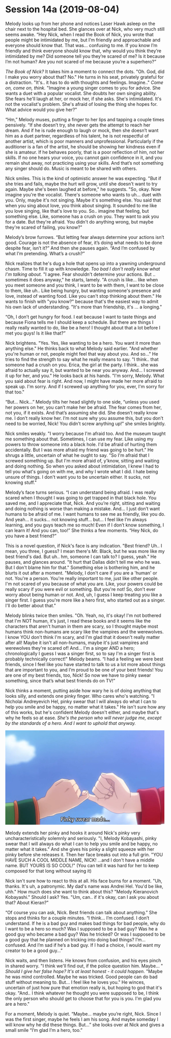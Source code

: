 <!-- TITLE: Session 14 A -->
<!-- SUBTITLE: A quick summary of Session 14 A -->

# Session 14a (2019-08-04)
Melody looks up from her phone and notices Laser Hawk asleep on the chair next to the hospital bed.  She glances over at Nick, who very much still seems awake.  “Hey Nick, when I read the Book of Nick, you wrote that people might be intimidated by me, but I’m friendly and approachable and everyone should know that.  That was… confusing to me.  If you know I’m friendly and think everyone should know that, why would you think they’re intimidated by me?  Did someone tell you they’re scared of me?  Is it because I’m not human?  Are you not scared of me because you’re a superhero?”

*The Book of Nick?* It takes him a moment to connect the dots. "Oh. God, did I make you worry about that? No." He turns in his seat, privately grateful for a distraction. "It's.. it has to do with thoughts and feelings. Imagine.." *Come on, come on, think.* "Imagine a young singer comes to you for advice. She wants a duet with a popular vocalist. She doubts her own singing ability. She fears he'll laugh at her, or mock her, if she asks. She's intimidated. It's not the vocalist's problem. She's afraid of losing the thing she hopes for. What advice would you give her?"

“Hm,” Melody muses, putting a finger to her lips and tapping a couple times pensively. “If she doesn’t try, she never gets the attempt to reach her dream.  And if he is rude enough to laugh or mock, then she doesn’t want him as a duet partner, regardless of his talent, he is not respectful of another artist, which is poor manners and unprofessional.  Particularly if the auditioner is a fan of the artist, he should be showing her kindness even if she is amateur.  If he behaves poorly, that is a poor reflection of him, not her skills.  If no one hears your voice, you cannot gain confidence in it, and you remain shut away, not practicing using your skills.  And that’s not something any singer should do.  Music is meant to be shared with others.

Nick smiles. This is the kind of optimistic answer he was expecting. "But if she tries and fails, maybe the hurt will grow, until she doesn't want to try again. Maybe she's been laughed at before," he suggests. "So, okay. Now imagine you're the vocalist. There's someone who wants to uh... duet with you. Only, maybe it's not singing. Maybe it's something else. You said that when you sing about love, you think about singing. It sounded to me like you love singing, like that's love to you. So.. imagine that feeling, but something else. Like, someone has a crush on you. They want to ask you for a date. But they're afraid. You didn't do anything wrong, but maybe they're scared of failing, you know?"

Melody’s brow furrows.  “But letting fear always determine your actions isn’t good.  Courage is not the absence of fear, it’s doing what needs to be done despite fear, isn’t it?” And then she pauses again.  “And I’m confused by what I’m pretending.  What’s a crush?”

Nick realizes that he's dug a hole that opens up into a yawning underground chasm. Time to fill it up with knowledge. *Too bad I don't really know what I'm talking about.* "I agree. Fear shouldn't determine your actions. But .. sometimes it does anyway," he starts, lamely. "A crush is like... like when you meet someone and you think, I want to be with them, I want to be close to them, like uh.. Like being hungry, but wanting someone's presence and love, instead of wanting food. Like you can't stop thinking about them." He wants to finish with "you know?" because that's the easiest way to admit his own lack of understanding. "It's more than friendship, it's ... a longing."

“Oh, I don’t get hungry for food.  I eat because I want to taste things and because Fiona tells me I should keep a schedule.  But there are things I really really wanted to do, like be a hero!  I thought about that a lot before I met you guys!  Is it like that?”

Nick brightens. "Yes. Yes, like wanting to be a hero. You want it more than anything else." He thinks back to what Melody said earlier. "And whether you're human or not, people might feel that way about you. And so..." He tries to find the strength to say what he really means to say. "I think.. that someone had a crush on you. Erica, the girl at the party. I think.. she was afraid to actually say it, but wanted to be near you anyway. And... I screwed it up for her, and you." He looks back at his hands. "I'm sorry, Melody. What you said about fear is right. And now, I might have made her more afraid to speak up. I'm sorry. And if I screwed up anything for you, ever, I'm sorry for that too."

“But… Nick…” Melody tilts her head slightly to one side, “unless you used her powers on her, you can’t make her be afraid.  The fear comes from her, not you, if it exists.  And that’s assuming she did.  She doesn’t really know me.  I don’t really know her.  I’m not sure why you assume this, but you don’t need to be worried, Nick!  You didn’t screw anything up!” she smiles brightly.

Nick smiles weakly. "I worry because I'm afraid too. And the museum taught me something about that. Sometimes, I can use my fear. Like using my powers to throw someone into a black hole. I'd be afraid of hurting them accidentally. But I was more afraid my friend was going to be hurt." He shrugs a little, uncertain of what he ought to say. "So I'm afraid that I screwed something up. But I'm more afraid of, y'know, sitting and waiting and doing nothing. So when you asked about intimidation, I knew I had to tell you what's going on with me, and why I wrote what I did. I hate being unsure of things. I don't want you to be uncertain either. It sucks, not knowing stuff."

Melody’s face turns serious.  “I can understand being afraid.  I was really scared when I thought I was going to get trapped in that black hole.  You saved me, and I appreciate that, Nick.  And you’re right, sitting and waiting and doing nothing is worse than making a mistake.  And… I just don’t want humans to be afraid of me.  I want humans to see me as friendly, like you do. And yeah… it sucks… not knowing stuff… but… I feel like I’m always learning, and you guys teach me so much!  Even if I don’t know something, I can learn it!  And you can, too!”  She thinks a few moments.  “Hey Nick, do you have a best friend?”

This is a novel question, if Nick's face is any indication. "Best friend? Uh.. I mean, you three, I guess? I mean there's Mr. Black, but he was more like my best friend's dad. But uh.. hm, someone I can talk to? I guess, yeah." He pauses, and glances around. "It hurt that Dallas didn't tell me who he was. But I don't blame him for that." Something else is bothering him, and he blurts it out after a moment. "Melody, I don't care if you are a 'human' or not. You're a person. You're really important to me, just like other people. I'm not scared of you because of what you are. Like, your powers could be really scary if you were evil or something. But you're not! So, don't ever worry about being human or not. And, uh, I guess I keep treating you like a singer first. I guess you're more like a hero first, who started out as a singer. I'll do better about that."

Melody blinks twice then smiles.  "Oh.  Yeah, no, it's okay! I'm not bothered that I'm NOT human, it's just, I read these books and it seems like the characters that aren't human in them are scary, so I thought maybe most humans think non-humans are scary like the vampires and the werewolves.  I know YOU don't think I'm scary, and I'm glad that it doesn't really matter after all!  Maybe it isn't all non-humans, maybe it's just vampires and werewolves they're scared of! And... I'm a singer AND a hero; chronologically I guess I was a singer first, so to say I'm a singer first is probably technically correct!"  Melody beams.  “I had a feeling we were best friends, since I feel like you have started to talk to us a lot more about things that are important to you, and I’m proud to be one of your best friends!  You are one of my best friends, too, Nick!  So now we have to pinky swear something, since that’s what best friends do on TV!”

Nick thinks a moment, putting aside how wary he is of doing anything that looks silly, and extends one pinky finger. Who cares who's watching. "I Nicholai Andreyevich Hel, pinky swear that I will always do what I can to help you smile and be happy, no matter what it takes." He isn't sure how any of this works, but he's confident Melody doesn't either, and maybe that's why he feels so at ease. *She's the person who will never judge me, except by the standards of a hero. And I want to uphold that anyway.*

![Tumblr Nomjd 5 Rnmw 1 Tg 3 Aqqo 8 500](/uploads/sycamour-other/tumblr-nomjd-5-rnmw-1-tg-3-aqqo-8-500.png "Tumblr Nomjd 5 Rnmw 1 Tg 3 Aqqo 8 500")

Melody extends her pinky and hooks it around Nick's pinky very uncharacteristically solemnly and seriously.  "I, Melody Kobayashi, pinky swear that I will always do what I can to help you smile and be happy, no matter what it takes."  And she gives his pinky a slight squeeze with her pinky before she releases it.   Then her face breaks out into a full grin.  "YOU HAVE SUCH A COOL MIDDLE NAME, NICK!  ...and I don't have a middle name.  BUT YOURS IS SO COOL!"   (You can tell it was hard for her to keep composed for that long without saying it)

Nick isn't sure how to react to this at all. His face burns for a moment. "Uh, thanks. It's uh, a patronymic. My dad's name was Andrei Hel. You'd be like, uhh."  How much does she want to think about this? "Melody Kieranovich Kobayashi." Should I ask? Yes. "Um, can.. if it's okay, can I ask you about that? About Kieran?"

“Of course you can ask, Nick.  Best friends can talk about anything.”  She stops and thinks for a couple minutes.  “I think… I’m confused.  I don’t understand.  If he is a bad guy and makes bad things for bad people, why do I want to be a hero so much?  Was I supposed to be a bad guy?  Was he a good guy who became a bad guy?  Was he tricked?  Or was I supposed to be a good guy that he planned on tricking into doing bad things?  I’m… confused.  And I’m sad if he’s a bad guy.  If I had a choice, I would want my creator to be a good guy…”

Nick waits, and then listens. He knows from confusion, and his eyes pinch in shared worry. "I think we'll find out, if the police question him. Maybe... " *Should I give her false hope? It's at least honest - it could happen.* "Maybe he was mind controlled. Maybe he was tricked. Good people can do bad stuff without meaning to. But... I feel like he loves you." He winces, uncertain of just how pure that emotion really is, but hoping to god that it's okay. "And.. I think whatever he thought you were supposed to be, I think the only person who should get to choose that for you is you. I'm glad you are a hero."

For a moment, Melody is quiet.  “Maybe… maybe you’re right, Nick.  Since I was the first singer, maybe he feels I am his song.  And maybe someday I will know why he did these things.  But…” she looks over at Nick and gives a small smile “I’m glad I’m a hero, too.”